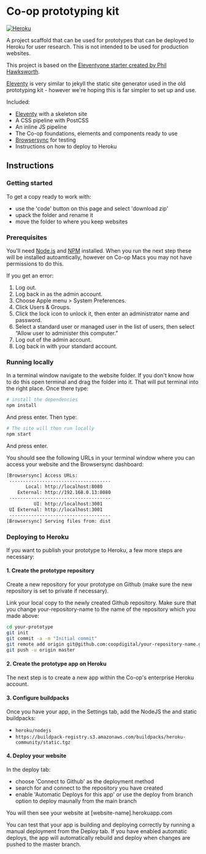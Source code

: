# Co-op prototyping kit

[![Heroku](https://heroku-badge.herokuapp.com/?app=eleventy-prototyping-kit)](https://eleventy-prototyping-kit.herokuapp.com/)

A project scaffold that can be used for prototypes that can be deployed to Heroku for user research. This is not intended to be used for production websites.

This project is based on the [Eleventyone starter created by Phil Hawksworth](https://github.com/philhawksworth/eleventyone).

[Eleventy](https://11ty.io) is very similar to jekyll the static site generator used in the old prototyping kit - however we're hoping this is far simpler to set up and use.

Included:

- [Eleventy](https://11ty.io) with a skeleton site
- A CSS pipeline with PostCSS
- An inline JS pipeline
- The Co-op foundations, elements and components ready to use
- [Browsersync](https://browsersync.io/) for testing
- Instructions on how to deploy to Heroku


## Instructions

### Getting started
To get a copy ready to work with:
- use the 'code' button on this page and select 'download zip'
- upack the folder and rename it 
- move the folder to where you keep websites

### Prerequisites
You'll need [Node.js](https://nodejs.org/) and [NPM](https://docs.npmjs.com/downloading-and-installing-node-js-and-npm) installed. When you run the next step these will be installed autoamtically, however on Co-op Macs you may not have permissions to do this. 

If you get an error:

1. Log out.
2. Log back in as the admin account.
3. Choose Apple menu > System Preferences.
4. Click Users & Groups.
5. Click the lock icon to unlock it, then enter an administrator name and password.
6. Select a standard user or managed user in the list of users, then select “Allow user to administer this computer.”
7. Log out of the admin account.
8. Log back in with your standard account.

### Running locally
In a terminal window navigate to the website folder. If you don't know how to do this open terminal and drag the folder into it. That will put terminal into the right place. Once there type:

```bash
# install the dependencies
npm install
```
And press enter. Then type:

```bash
# The site will then run locally
npm start
```
And press enter.

You should see the following URLs in your terminal window where you can access your website and the Browsersync dashboard:

```bash
[Browsersync] Access URLs:
 -------------------------------------
       Local: http://localhost:8080
    External: http://192.168.0.13:8080
 -------------------------------------
          UI: http://localhost:3001
 UI External: http://localhost:3001
 -------------------------------------
[Browsersync] Serving files from: dist
```

### Deploying to Heroku

If you want to publish your prototype to Heroku, a few more steps are necessary:

#### 1. Create the prototype repository

Create a new repository for your prototype on Github (make sure the new repository is set to private if necessary).

Link your local copy to the newly created Github repository. Make sure that you change your-repository-name to the name of the repository which you made above:
```sh
cd your-prototype
git init
git commit -a -m "Initial commit"
git remote add origin git@github.com:coopdigital/your-repository-name.git
git push -u origin master
```

#### 2. Create the prototype app on Heroku
The next step is to create a new app within the Co-op's enterprise Heroku account. 

#### 3. Configure buildpacks
Once you have your app, in the Settings tab, add the NodeJS the and static buildpacks:
- `heroku/nodejs`
- `https://buildpack-registry.s3.amazonaws.com/buildpacks/heroku-community/static.tgz`


#### 4. Deploy your website
In the deploy tab:
- choose 'Connect to Github' as the deployment method
- search for and connect to the repository you have created
- enable 'Automatic Deploys for this app' or use the deploy from branch option to deploy maunally from the main branch

You will then see your website at [website-name].herokuapp.com

You can test that your app is building and deploying correctly by running a manual deployment from the Deploy tab. If you have enabled automatic deploys, the app will automatically rebuild and deploy when changes are pushed to the master branch.